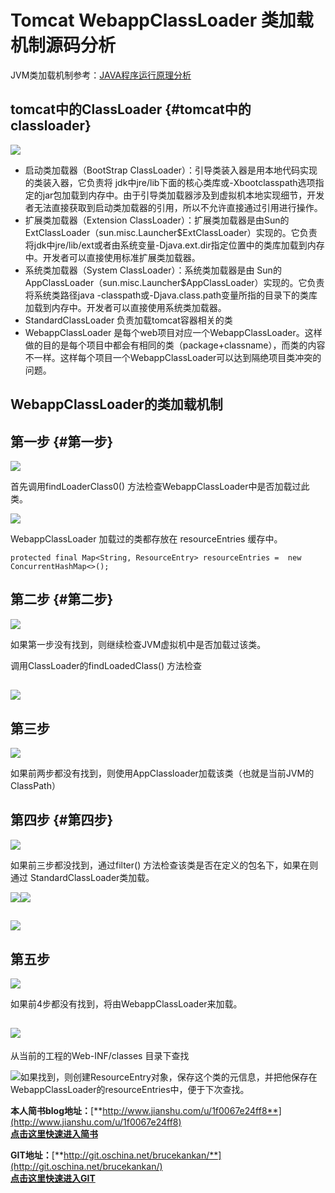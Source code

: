# Tomcat WebappClassLoader 类加载机制源码分析

JVM类加载机制参考：[JAVA程序运行原理分析](/jvmyou-hua-pian/javacheng-xu-yun-xing-yuan-li-fen-xi.md)

## tomcat中的ClassLoader {#tomcat中的classloader}

![](/assets/import-tomcatloader-01.png)

* 启动类加载器（BootStrap ClassLoader）：引导类装入器是用本地代码实现的类装入器，它负责将 jdk中jre/lib下面的核心类库或-Xbootclasspath选项指定的jar包加载到内存中。由于引导类加载器涉及到虚拟机本地实现细节，开发者无法直接获取到启动类加载器的引用，所以不允许直接通过引用进行操作。
* 扩展类加载器（Extension ClassLoader）：扩展类加载器是由Sun的ExtClassLoader（sun.misc.Launcher$ExtClassLoader）实现的。它负责将jdk中jre/lib/ext或者由系统变量-Djava.ext.dir指定位置中的类库加载到内存中。开发者可以直接使用标准扩展类加载器。
* 系统类加载器（System ClassLoader）：系统类加载器是由 Sun的 AppClassLoader（sun.misc.Launcher$AppClassLoader）实现的。它负责将系统类路径java -classpath或-Djava.class.path变量所指的目录下的类库加载到内存中。开发者可以直接使用系统类加载器。
* StandardClassLoader 负责加载tomcat容器相关的类
* WebappClassLoader 是每个web项目对应一个WebappClassLoader。这样做的目的是每个项目中都会有相同的类（package+classname），而类的内容不一样。这样每个项目一个WebappClassLoader可以达到隔绝项目类冲突的问题。

## WebappClassLoader的类加载机制

## 第一步 {#第一步}

![](/assets/import-webcloassloader-01.png)

首先调用findLoaderClass0\(\) 方法检查WebappClassLoader中是否加载过此类。

![](/assets/import-webclassloader-02.png)

WebappClassLoader 加载过的类都存放在 resourceEntries 缓存中。

```
protected final Map<String, ResourceEntry> resourceEntries =  new ConcurrentHashMap<>();
```

## 第二步 {#第二步}

![](/assets/import-webclassloader-03.png)

如果第一步没有找到，则继续检查JVM虚拟机中是否加载过该类。

调用ClassLoader的findLoadedClass\(\) 方法检查

## ![](/assets/import-webclassloader-04.png)

## 第三步

![](/assets/import-webclassloader-05.png)

如果前两步都没有找到，则使用AppClassloader加载该类（也就是当前JVM的ClassPath）

## 第四步 {#第四步}

![](/assets/import-webclassloader-06.png)

如果前三步都没找到，通过filter\(\) 方法检查该类是否在定义的包名下，如果在则通过 StandardClassLoader类加载。

![](/assets/import-webclassloader-07.png)![](/assets/import-webclassloader-08.png)

## ![](/assets/import-webclassloader-09.png)

## 第五步

![](/assets/import-webclassloader-10.png)

如果前4步都没有找到，将由WebappClassLoader来加载。

## ![](/assets/import-webclassloader-11.png)

从当前的工程的Web-INF/classes 目录下查找

![](/assets/import-webclassloader-13.png)如果找到，则创建ResourceEntry对象，保存这个类的元信息，并把他保存在WebappClassLoader的resourceEntries中，便于下次查找。

**本人简书blog地址：**[**http://www.jianshu.com/u/1f0067e24ff8**](http://www.jianshu.com/u/1f0067e24ff8)  
[**点击这里快速进入简书**](http://www.jianshu.com/u/1f0067e24ff8)

**GIT地址：**[**http://git.oschina.net/brucekankan/**](http://git.oschina.net/brucekankan/)  
[**点击这里快速进入GIT**](http://git.oschina.net/brucekankan/)

